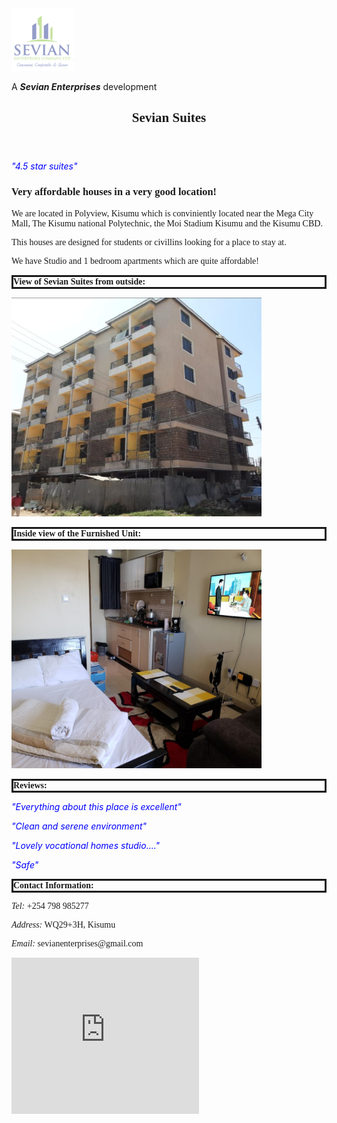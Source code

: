 <!DOCTYPE html>

<html>

<head>
<title>Sevian Suites Homepage</title>
<meta name="description" content="Sevian Suites are affordable houses located in Kisumu. They are designed for students or civilians looking for a house.">
<style>
p.solid {border-style: solid;}
body {
  background-image: url("Kisumu skyline.jpg");
}

.center {
  text-align: center;
}

* {
  box-sizing: border-box;
}

header {
  padding: 30px;
  text-align: center;
  font-size: 35px;
  color: black;
}

 
</style> 
</head>

<body>
<img src="Sevian logo.png" width="100" height="100" alt="Sevian Enterprises Logo">
<p>A <b><i>Sevian Enterprises</i></b> development</p>

<div class="center">
<header>
<h2 style="font-family:calibri;">Sevian Suites</h2>
</header>
<p style="color: blue;"><i>"4.5 star suites"</i></p>

<section>
<h3 style="font-family:calibri;">Very affordable houses in a very good location!</h3>
<p style="font-family:calibri;">We are located in Polyview, Kisumu which is conviniently located near the Mega City Mall, The Kisumu national Polytechnic, the Moi Stadium Kisumu and the Kisumu CBD.</p>
<p style="font-family:calibri;">This houses are designed for students or civillins looking for a place to stay at.</p>
<p style="font-family:calibri;">We have Studio and 1 bedroom apartments which are quite affordable!</p>
</section>

<section>
<p style="font-family:calibri;" class="solid"><b>View of Sevian Suites from outside:</b></p>
<img src="Sevian picture.png" width="400" height="350" alt="View of Sevian Suites from Outside">
<p style="font-family:calibri;" class="solid"><b>Inside view of the Furnished Unit:</b></p>
<img src="Sevian picture 2.png" width="400" height="350" alt="Inside view of the Furnished Unit:">
</section>

<section>
<p style="font-family:calibri;" class="solid"><b>Reviews:</b></p>
<p style="color: blue;"><i>"Everything about this place is excellent"</i></p>
<p style="color: blue;"><i>"Clean and serene environment"</i><p>
<p style="color: blue;"><i>"Lovely vocational homes studio...."</i></p>
<p style="color: blue;"><i>"Safe"</i></p>
</section>

<section>
<p style="font-family:calibri;" class="solid"><b>Contact Information:</b></h4>
</div>
<p style="font-family:calibri;"><i>Tel:</i> +254 798 985277</tel>
<p style="font-family:calibri;"><i>Address:</i> WQ29+3H, Kisumu<p/>
<p style="font-family:calibri;"><i>Email:</i> sevianenterprises@gmail.com</p>
</section>

<section>
<iframe src="https://www.google.com/maps/embed?pb=!1m14!1m8!1m3!1d15959.249068139521!2d34.7688868!3d-0.0998062!3m2!1i1024!2i768!4f13.1!3m3!1m2!1s0x182aa5db39b129eb%3A0x8554d7d44a218703!2sSevian%20Suites%20Kisumu!5e0!3m2!1sen!2ske!4v1722860127606!5m2!1sen!2ske" width="300" height="250" style="border:0;" allowfullscreen="" loading="lazy" referrerpolicy="no-referrer-when-downgrade"></iframe>
</section>

</body>
</html>
